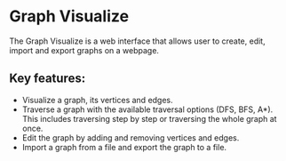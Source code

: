 # Graph Visualize

The Graph Visualize is a web interface that allows user to create, edit, import and export graphs on a webpage.

## Key features:

- Visualize a graph, its vertices and edges.
- Traverse a graph with the available traversal options (DFS, BFS, A\*). This includes traversing step by step or traversing the whole graph at once.
- Edit the graph by adding and removing vertices and edges.
- Import a graph from a file and export the graph to a file.
